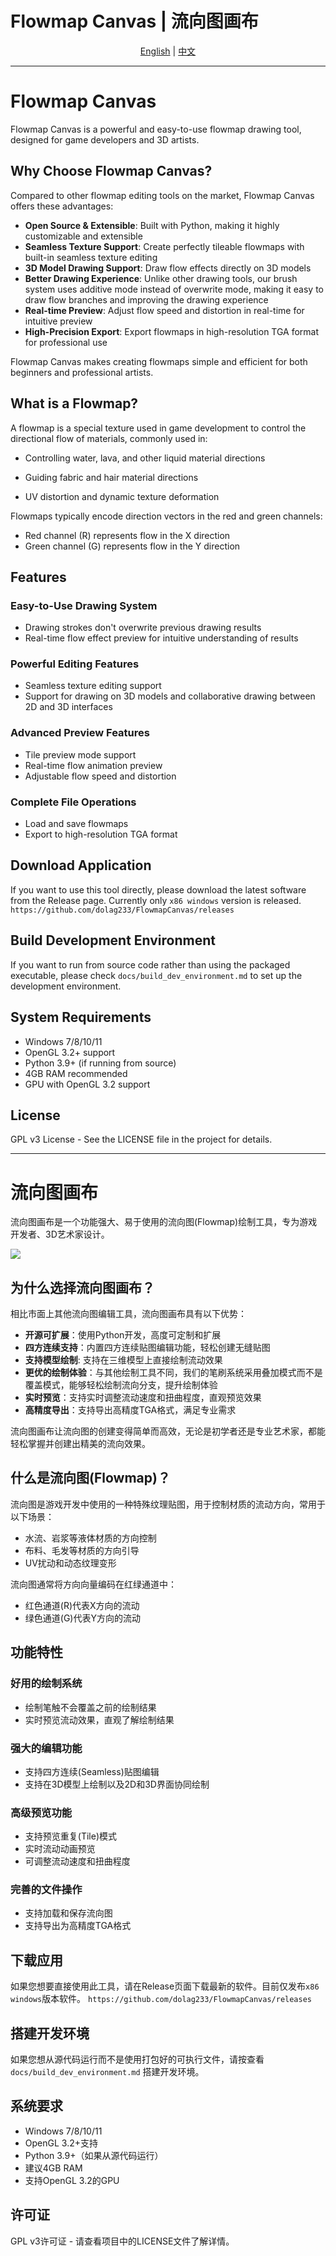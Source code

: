 # Flowmap Canvas | 流向图画布

<div align="center">
  <a href="#english" id="en-btn">English</a> | 
  <a href="#中文" id="zh-btn">中文</a>
</div>

---

<div id="english">

# Flowmap Canvas

Flowmap Canvas is a powerful and easy-to-use flowmap drawing tool, designed for game developers and 3D artists.

## Why Choose Flowmap Canvas?

Compared to other flowmap editing tools on the market, Flowmap Canvas offers these advantages:

- **Open Source & Extensible**: Built with Python, making it highly customizable and extensible
- **Seamless Texture Support**: Create perfectly tileable flowmaps with built-in seamless texture editing
- **3D Model Drawing Support**: Draw flow effects directly on 3D models
- **Better Drawing Experience**: Unlike other drawing tools, our brush system uses additive mode instead of overwrite mode, making it easy to draw flow branches and improving the drawing experience
- **Real-time Preview**: Adjust flow speed and distortion in real-time for intuitive preview
- **High-Precision Export**: Export flowmaps in high-resolution TGA format for professional use

Flowmap Canvas makes creating flowmaps simple and efficient for both beginners and professional artists.

## What is a Flowmap?

A flowmap is a special texture used in game development to control the directional flow of materials, commonly used in:
- Controlling water, lava, and other liquid material directions
- Guiding fabric and hair material directions

- UV distortion and dynamic texture deformation

Flowmaps typically encode direction vectors in the red and green channels:
- Red channel (R) represents flow in the X direction
- Green channel (G) represents flow in the Y direction

## Features

### Easy-to-Use Drawing System
- Drawing strokes don't overwrite previous drawing results
- Real-time flow effect preview for intuitive understanding of results

### Powerful Editing Features
- Seamless texture editing support
- Support for drawing on 3D models and collaborative drawing between 2D and 3D interfaces

### Advanced Preview Features
- Tile preview mode support
- Real-time flow animation preview
- Adjustable flow speed and distortion

### Complete File Operations
- Load and save flowmaps
- Export to high-resolution TGA format

## Download Application
If you want to use this tool directly, please download the latest software from the Release page. Currently only `x86 windows` version is released.
`https://github.com/dolag233/FlowmapCanvas/releases`

## Build Development Environment
If you want to run from source code rather than using the packaged executable, please check `docs/build_dev_environment.md` to set up the development environment.

## System Requirements

- Windows 7/8/10/11
- OpenGL 3.2+ support
- Python 3.9+ (if running from source)
- 4GB RAM recommended
- GPU with OpenGL 3.2 support

## License

GPL v3 License - See the LICENSE file in the project for details.

</div>

---

<div id="中文">

# 流向图画布

流向图画布是一个功能强大、易于使用的流向图(Flowmap)绘制工具，专为游戏开发者、3D艺术家设计。

![](img/Flowmap%20Canvas.gif)

## 为什么选择流向图画布？

相比市面上其他流向图编辑工具，流向图画布具有以下优势：

- **开源可扩展**：使用Python开发，高度可定制和扩展
- **四方连续支持**：内置四方连续贴图编辑功能，轻松创建无缝贴图
- **支持模型绘制**: 支持在三维模型上直接绘制流动效果
- **更优的绘制体验**：与其他绘制工具不同，我们的笔刷系统采用叠加模式而不是覆盖模式，能够轻松绘制流向分支，提升绘制体验
- **实时预览**：支持实时调整流动速度和扭曲程度，直观预览效果
- **高精度导出**：支持导出高精度TGA格式，满足专业需求

流向图画布让流向图的创建变得简单而高效，无论是初学者还是专业艺术家，都能轻松掌握并创建出精美的流向效果。

## 什么是流向图(Flowmap)？

流向图是游戏开发中使用的一种特殊纹理贴图，用于控制材质的流动方向，常用于以下场景：
- 水流、岩浆等液体材质的方向控制
- 布料、毛发等材质的方向引导
- UV扰动和动态纹理变形

流向图通常将方向向量编码在红绿通道中：
- 红色通道(R)代表X方向的流动
- 绿色通道(G)代表Y方向的流动

## 功能特性

### 好用的绘制系统
- 绘制笔触不会覆盖之前的绘制结果
- 实时预览流动效果，直观了解绘制结果

### 强大的编辑功能
- 支持四方连续(Seamless)贴图编辑
- 支持在3D模型上绘制以及2D和3D界面协同绘制

### 高级预览功能
- 支持预览重复(Tile)模式
- 实时流动动画预览
- 可调整流动速度和扭曲程度

### 完善的文件操作
- 支持加载和保存流向图
- 支持导出为高精度TGA格式

## 下载应用
如果您想要直接使用此工具，请在Release页面下载最新的软件。目前仅发布`x86 windows`版本软件。
`https://github.com/dolag233/FlowmapCanvas/releases`

## 搭建开发环境
如果您想从源代码运行而不是使用打包好的可执行文件，请按查看 `docs/build_dev_environment.md` 搭建开发环境。

## 系统要求

- Windows 7/8/10/11
- OpenGL 3.2+支持
- Python 3.9+（如果从源代码运行）
- 建议4GB RAM
- 支持OpenGL 3.2的GPU

## 许可证

GPL v3许可证 - 请查看项目中的LICENSE文件了解详情。

</div>
